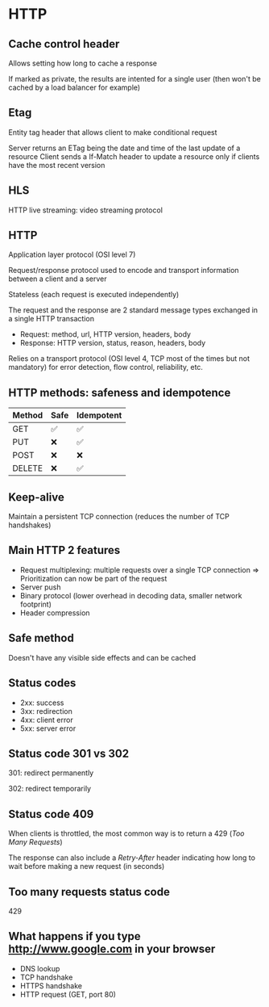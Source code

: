 # HTTP

## Cache control header

Allows setting how long to cache a response

If marked as private, the results are intented for a single user (then won't be cached by a load balancer for example)

## Etag

Entity tag header that allows client to make conditional request

Server returns an ETag being the date and time of the last update of a resource
Client sends a If-Match header to update a resource only if clients have the most recent version

## HLS

HTTP live streaming: video streaming protocol

## HTTP

Application layer protocol (OSI level 7)

Request/response protocol used to encode and transport information between a client and a server

Stateless (each request is executed independently)

The request and the response are 2 standard message types exchanged in a single HTTP transaction
- Request: method, url, HTTP version, headers, body
- Response: HTTP version, status, reason, headers, body

Relies on a transport protocol (OSI level 4, TCP most of the times but not mandatory) for error detection, flow control, reliability, etc.

## HTTP methods: safeness and idempotence

| Method | Safe | Idempotent |
|--------|-----|------------|
| GET    | ✅    | ✅           |
| PUT    | ❌    | ✅           |
| POST   |  ❌   | ❌           |
| DELETE |  ❌   | ✅           |

## Keep-alive

Maintain a persistent TCP connection (reduces the number of TCP handshakes)

## Main HTTP 2 features

- Request multiplexing: multiple requests over a single TCP connection
  => Prioritization can now be part of the request
- Server push
- Binary protocol (lower overhead in decoding data, smaller network footprint)
- Header compression

## Safe method

Doesn't have any visible side effects and can be cached

## Status codes

- 2xx: success
- 3xx: redirection
- 4xx: client error
- 5xx: server error

## Status code 301 vs 302

301: redirect permanently

302: redirect temporarily

## Status code 409

When clients is throttled, the most common way is to return a 429 (_Too Many Requests_)

The response can also include a _Retry-After_ header indicating how long to wait before making a new request (in seconds)

## Too many requests status code

429

## What happens if you type http://www.google.com in your browser

- DNS lookup
- TCP handshake
- HTTPS handshake
- HTTP request (GET, port 80)
